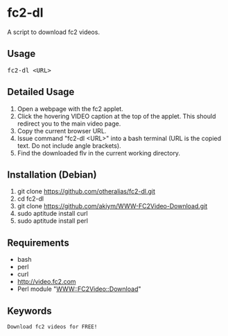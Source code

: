 fc2-dl
======

A script to download fc2 videos.

Usage
-----

<pre>
fc2-dl &lt;URL&gt;
</pre>

Detailed Usage
--------------

1. Open a webpage with the fc2 applet.
2. Click the hovering VIDEO caption at the top of the applet. This should redirect you to the main video page.
3. Copy the current browser URL.
4. Issue command "fc2-dl \<URL\>" into a bash terminal (URL is the copied text. Do not include angle brackets).
5. Find the downloaded flv in the current working directory.

Installation (Debian)
---------------------

1. git clone https://github.com/otheralias/fc2-dl.git
2. cd fc2-dl
3. git clone https://github.com/akiym/WWW-FC2Video-Download.git
4. sudo aptitude install curl
5. sudo aptitude install perl

Requirements
------------

* bash
* perl
* curl
* http://video.fc2.com
* Perl module "[WWW::FC2Video::Download](https://github.com/akiym/WWW-FC2Video-Download)"

Keywords
--------

    Download fc2 videos for FREE!
